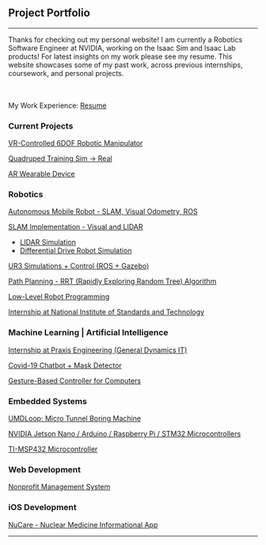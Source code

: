 ## Project Portfolio
---

Thanks for checking out my personal website! I am currently a Robotics Software Engineer at NVIDIA, working on the Isaac Sim and Isaac Lab products! For latest insights on my work please see my resume. This website showcases some of my past work, across previous internships, coursework, and personal projects.

<br><br>
My Work Experience: [Resume](https://docs.google.com/document/d/1ersnHDanquAzx_v5Y8nXXhu8znfEGy43xvTrF3sa9Iw/edit?usp=sharing)

### Current Projects
[VR-Controlled 6DOF Robotic Manipulator](/project_pages/vrArm)

[Quadruped Training Sim -> Real](/project_pages/quad)

[AR Wearable Device](/project_pages/ar)

### Robotics

[Autonomous Mobile Robot - SLAM, Visual Odometry, ROS](/project_pages/selfDriving)

[SLAM Implementation - Visual and LIDAR](/project_pages/slam)

* [LIDAR Simulation](/project_pages/lidar)
* [Differential Drive Robot Simulation](/project_pages/diffDrive)

[UR3 Simulations + Control (ROS + Gazebo)](/project_pages/robo)

[Path Planning - RRT (Rapidly Exploring Random Tree) Algorithm](/project_pages/rrt)

[Low-Level Robot Programming](/project_pages/tirslk)

[Internship at National Institute of Standards and Technology](/project_pages/nist)

### Machine Learning | Artificial Intelligence

[Internship at Praxis Engineering (General Dynamics IT)](/project_pages/praxis)

[Covid-19 Chatbot + Mask Detector](/project_pages/chatbot)

[Gesture-Based Controller for Computers](/project_pages/gesture)

### Embedded Systems
[UMDLoop: Micro Tunnel Boring Machine](/project_pages/loop)

[NVIDIA Jetson Nano / Arduino / Raspberry Pi / STM32 Microcontrollers](project_pages/arduino)

[TI-MSP432 Microcontroller](/project_pages/tirslk)

### Web Development
[Nonprofit Management System](/project_pages/rmra)

### iOS Development
[NuCare - Nuclear Medicine Informational App](/project_pages/nucare)

---
